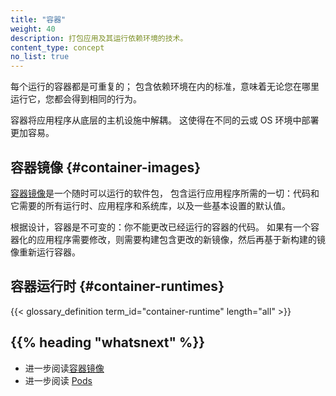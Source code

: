 ```yaml
---
title: "容器"
weight: 40
description: 打包应用及其运行依赖环境的技术。
content_type: concept
no_list: true
---
```


<!-- overview -->
<!--
Each container that you run is repeatable; the standardization from having
dependencies included means that you get the same behavior wherever you
run it.

Containers decouple applications from underlying host infrastructure.
This makes deployment easier in different cloud or OS environments.
-->

每个运行的容器都是可重复的；
包含依赖环境在内的标准，意味着无论您在哪里运行它，您都会得到相同的行为。

容器将应用程序从底层的主机设施中解耦。
这使得在不同的云或 OS 环境中部署更加容易。




<!-- body -->
<!--
## Container images
A [container image](/docs/concepts/containers/images/) is a ready-to-run
software package, containing everything needed to run an application:
the code and any runtime it requires, application and system libraries,
and default values for any essential settings.

By design, a container is immutable: you cannot change the code of a
container that is already running. If you have a containerized application
and want to make changes, you need to build a new image that includes
the change, then recreate the container to start from the updated image.
-->

## 容器镜像 {#container-images}
[容器镜像](/zh-cn/docs/concepts/containers/images/)是一个随时可以运行的软件包，
包含运行应用程序所需的一切：代码和它需要的所有运行时、应用程序和系统库，以及一些基本设置的默认值。

根据设计，容器是不可变的：你不能更改已经运行的容器的代码。
如果有一个容器化的应用程序需要修改，则需要构建包含更改的新镜像，然后再基于新构建的镜像重新运行容器。

<!-- ## Container runtimes -->
## 容器运行时  {#container-runtimes}

{{< glossary_definition term_id="container-runtime" length="all" >}}

## {{% heading "whatsnext" %}}
<!--
* Read about [container images](/docs/concepts/containers/images/)
* Read about [Pods](/docs/concepts/workloads/pods/)
-->

* 进一步阅读[容器镜像](/zh-cn/docs/concepts/containers/images/)
* 进一步阅读 [Pods](/zh-cn/docs/concepts/workloads/pods/)


